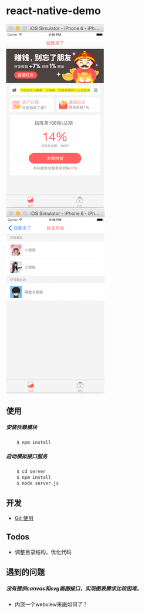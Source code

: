 # react-native-demo
![截图](./doc/201510271849.png) ![截图](./doc/201510271848.png)


## 使用

##### 安装依赖模块
```
	$ npm install
```

##### 启动模拟接口服务
```
	$ cd server
	$ npm install
	$ node server.js
```

## 开发
- [Git 使用](https://github.com/beefe/qianlong/blob/master/doc/learn-git.md)

## Todos

- 调整目录结构，优化代码

## 遇到的问题

##### 没有提供canvas和svg画图接口，实现图表需求比较困难。
- 内嵌一个webview来画如何了？




